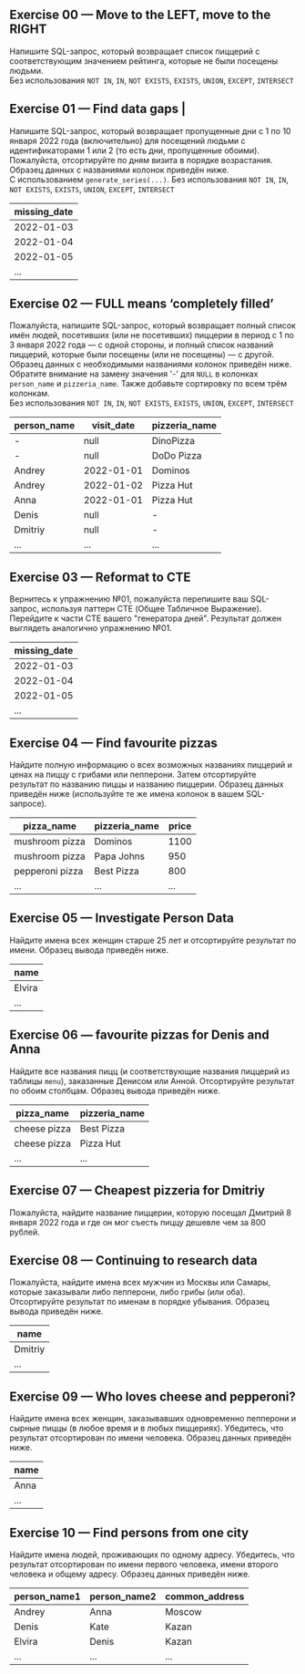 ## Exercise 00 — Move to the LEFT, move to the RIGHT
Напишите SQL-запрос, который возвращает список пиццерий с соответствующим значением рейтинга, которые не были посещены людьми.  
Без использования `NOT IN`, `IN`, `NOT EXISTS`, `EXISTS`, `UNION`, `EXCEPT`, `INTERSECT`

## Exercise 01 — Find data gaps                                                                                            |
Напишите SQL-запрос, который возвращает пропущенные дни с 1 по 10 января 2022 года (включительно) для посещений людьми с идентификаторами 1 или 2 (то есть дни, пропущенные обоими). Пожалуйста, отсортируйте по дням визита в порядке возрастания. Образец данных с названиями колонок приведён ниже.  
С использованием `generate_series(...)`. Без использования `NOT IN`, `IN`, `NOT EXISTS`, `EXISTS`, `UNION`, `EXCEPT`, `INTERSECT`

| missing_date |
| ------ |
| 2022-01-03 |
| 2022-01-04 |
| 2022-01-05 |
| ... |

## Exercise 02 — FULL means ‘completely filled’
Пожалуйста, напишите SQL-запрос, который возвращает полный список имён людей, посетивших (или не посетивших) пиццерии в период с 1 по 3 января 2022 года — с одной стороны, и полный список названий пиццерий, которые были посещены (или не посещены) — с другой. Образец данных с необходимыми названиями колонок приведён ниже. Обратите внимание на замену значения '-' для `NULL` в колонках `person_name` и `pizzeria_name`. Также добавьте сортировку по всем трём колонкам.  
Без использования `NOT IN`, `IN`, `NOT EXISTS`, `EXISTS`, `UNION`, `EXCEPT`, `INTERSECT`

| person_name | visit_date | pizzeria_name |
| ------ | ------ | ------ |
| - | null | DinoPizza |
| - | null | DoDo Pizza |
| Andrey | 2022-01-01 | Dominos |
| Andrey | 2022-01-02 | Pizza Hut |
| Anna | 2022-01-01 | Pizza Hut |
| Denis | null | - |
| Dmitriy | null | - |
| ... | ... | ... |

## Exercise 03 — Reformat to CTE
Вернитесь к упражнению №01, пожалуйста перепишите ваш SQL-запрос, используя паттерн CTE (Общее Табличное Выражение). Перейдите к части CTE вашего "генератора дней". Результат должен выглядеть аналогично упражнению №01.

| missing_date | 
| ------ | 
| 2022-01-03 | 
| 2022-01-04 | 
| 2022-01-05 | 
| ... |

## Exercise 04 — Find favourite pizzas
Найдите полную информацию о всех возможных названиях пиццерий и ценах на пиццу с грибами или пепперони. Затем отсортируйте результат по названию пиццы и названию пиццерии. Образец данных приведён ниже (используйте те же имена колонок в вашем SQL-запросе).

| pizza_name | pizzeria_name | price |
| ------ | ------ | ------ |
| mushroom pizza | Dominos | 1100 |
| mushroom pizza | Papa Johns | 950 |
| pepperoni pizza | Best Pizza | 800 |
| ... | ... | ... |

## Exercise 05 — Investigate Person Data
Найдите имена всех женщин старше 25 лет и отсортируйте результат по имени. Образец вывода приведён ниже.

| name | 
| ------ | 
| Elvira | 
| ... |

## Exercise 06 — favourite pizzas for Denis and Anna
Найдите все названия пицц (и соответствующие названия пиццерий из таблицы `menu`), заказанные Денисом или Анной. Отсортируйте результат по обоим столбцам. Образец вывода приведён ниже.

| pizza_name | pizzeria_name |
| ------ | ------ |
| cheese pizza | Best Pizza |
| cheese pizza | Pizza Hut |
| ... | ... |

## Exercise 07 — Cheapest pizzeria for Dmitriy
Пожалуйста, найдите название пиццерии, которую посещал Дмитрий 8 января 2022 года и где он мог съесть пиццу дешевле чем за 800 рублей.

## Exercise 08 — Continuing to research data
Пожалуйста, найдите имена всех мужчин из Москвы или Самары, которые заказывали либо пепперони, либо грибы (или оба). Отсортируйте результат по именам в порядке убывания. Образец вывода приведён ниже.

| name | 
| ------ | 
| Dmitriy | 
| ... |

## Exercise 09 — Who loves cheese and pepperoni?
Найдите имена всех женщин, заказывавших одновременно пепперони и сырные пиццы (в любое время и в любых пиццериях). Убедитесь, что результат отсортирован по имени человека. Образец данных приведён ниже.

| name | 
| ------ | 
| Anna | 
| ... |

## Exercise 10 — Find persons from one city
Найдите имена людей, проживающих по одному адресу. Убедитесь, что результат отсортирован по имени первого человека, имени второго человека и общему адресу. Образец данных приведён ниже.

| person_name1 | person_name2 | common_address | 
| ------ | ------ | ------ |
| Andrey   	| Anna    	| Moscow  	|
| Denis    	| Kate    	| Kazan   	|
| Elvira   	| Denis   	| Kazan   	|
| ...      	| ...     	| ...     	|
